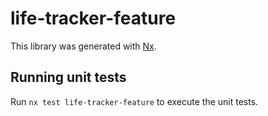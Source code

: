 # life-tracker-feature

This library was generated with [Nx](https://nx.dev).

## Running unit tests

Run `nx test life-tracker-feature` to execute the unit tests.
